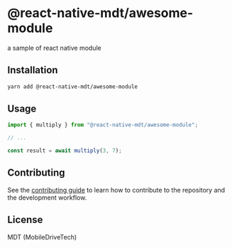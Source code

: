 # @react-native-mdt/awesome-module

a sample of react native module

## Installation

```sh
yarn add @react-native-mdt/awesome-module
```

## Usage

```js
import { multiply } from "@react-native-mdt/awesome-module";

// ...

const result = await multiply(3, 7);
```

## Contributing

See the [contributing guide](CONTRIBUTING.md) to learn how to contribute to the repository and the development workflow.

## License

MDT (MobileDriveTech)
